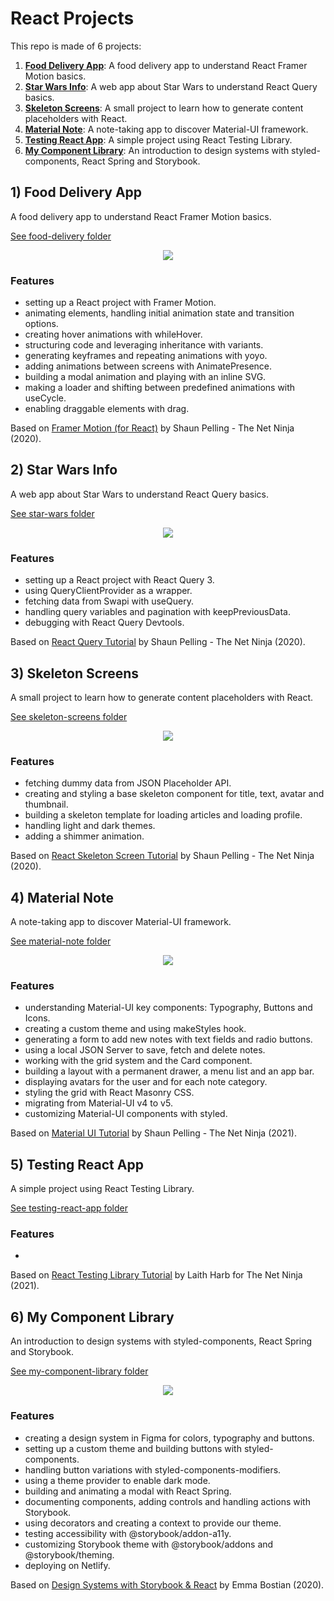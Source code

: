 # React Projects

This repo is made of 6 projects:

1. [**Food Delivery App**](#food): A food delivery app to understand React Framer Motion basics.
2. [**Star Wars Info**](#starwars): A web app about Star Wars to understand React Query basics.
3. [**Skeleton Screens**](#skeleton): A small project to learn how to generate content placeholders with React.
4. [**Material Note**](#materialnote): A note-taking app to discover Material-UI framework.
5. [**Testing React App**](#testing): A simple project using React Testing Library.
6. [**My Component Library**](#designsystem): An introduction to design systems with styled-components, React Spring and Storybook.

## <a name="food"></a>1) Food Delivery App

A food delivery app to understand React Framer Motion basics.

[See food-delivery folder](https://github.com/solygambas/react-projects/tree/main/food-delivery)

<p align="center">
    <a href="https://github.com/solygambas/react-projects/tree/main/food-delivery">
        <img src="food-delivery/screenshot.png">
    </a>
</p>

### Features

- setting up a React project with Framer Motion.
- animating elements, handling initial animation state and transition options.
- creating hover animations with whileHover.
- structuring code and leveraging inheritance with variants.
- generating keyframes and repeating animations with yoyo.
- adding animations between screens with AnimatePresence.
- building a modal animation and playing with an inline SVG.
- making a loader and shifting between predefined animations with useCycle.
- enabling draggable elements with drag.

Based on [Framer Motion (for React)](https://www.youtube.com/watch?v=2V1WK-3HQNk&list=PL4cUxeGkcC9iHDnQfTHEVVceOEBsOf07i&index=1) by Shaun Pelling - The Net Ninja (2020).

## <a name="starwars"></a>2) Star Wars Info

A web app about Star Wars to understand React Query basics.

[See star-wars folder](https://github.com/solygambas/react-projects/tree/main/star-wars)

<p align="center">
    <a href="https://github.com/solygambas/react-projects/tree/main/star-wars">
        <img src="star-wars/screenshot.png">
    </a>
</p>

### Features

- setting up a React project with React Query 3.
- using QueryClientProvider as a wrapper.
- fetching data from Swapi with useQuery.
- handling query variables and pagination with keepPreviousData.
- debugging with React Query Devtools.

Based on [React Query Tutorial](https://www.youtube.com/watch?v=x1rQ61otgtU&list=PL4cUxeGkcC9jpi7Ptjl5b50p9gLjOFani) by Shaun Pelling - The Net Ninja (2020).

## <a name="skeleton"></a>3) Skeleton Screens

A small project to learn how to generate content placeholders with React.

[See skeleton-screens folder](https://github.com/solygambas/react-projects/tree/main/skeleton-screens)

<p align="center">
    <a href="https://github.com/solygambas/react-projects/tree/main/skeleton-screens">
        <img src="skeleton-screens/screenshot.png">
    </a>
</p>

### Features

- fetching dummy data from JSON Placeholder API.
- creating and styling a base skeleton component for title, text, avatar and thumbnail.
- building a skeleton template for loading articles and loading profile.
- handling light and dark themes.
- adding a shimmer animation.

Based on [React Skeleton Screen Tutorial](https://www.youtube.com/watch?v=cg_tmJBisp8&list=PL4cUxeGkcC9i6bZhMuAzQpC6YgLmB4k4-) by Shaun Pelling - The Net Ninja (2020).

## <a name="materialnote"></a>4) Material Note

A note-taking app to discover Material-UI framework.

[See material-note folder](https://github.com/solygambas/react-projects/tree/main/material-note)

<p align="center">
    <a href="https://github.com/solygambas/react-projects/tree/main/material-note">
        <img src="material-note/screenshot.png">
    </a>
</p>

### Features

- understanding Material-UI key components: Typography, Buttons and Icons.
- creating a custom theme and using makeStyles hook.
- generating a form to add new notes with text fields and radio buttons.
- using a local JSON Server to save, fetch and delete notes.
- working with the grid system and the Card component.
- building a layout with a permanent drawer, a menu list and an app bar.
- displaying avatars for the user and for each note category.
- styling the grid with React Masonry CSS.
- migrating from Material-UI v4 to v5.
- customizing Material-UI components with styled.

Based on [Material UI Tutorial](https://www.youtube.com/watch?v=0KEpWHtG10M&list=PL4cUxeGkcC9gjxLvV4VEkZ6H6H4yWuS58) by Shaun Pelling - The Net Ninja (2021).

## <a name="testing"></a>5) Testing React App

A simple project using React Testing Library.

[See testing-react-app folder](https://github.com/solygambas/react-projects/tree/main/testing-react-app)

### Features

-

Based on [React Testing Library Tutorial](https://www.youtube.com/playlist?list=PL4cUxeGkcC9gm4_-5UsNmLqMosM-dzuvQ) by
Laith Harb for The Net Ninja (2021).

## <a name="designsystem"></a>6) My Component Library

An introduction to design systems with styled-components, React Spring and Storybook.

[See my-component-library folder](https://github.com/solygambas/react-projects/tree/main/my-component-library)

<p align="center">
    <a href="https://github.com/solygambas/react-projects/tree/main/my-component-library">
        <img src="my-component-library/screenshot.png">
    </a>
</p>

### Features

- creating a design system in Figma for colors, typography and buttons.
- setting up a custom theme and building buttons with styled-components.
- handling button variations with styled-components-modifiers.
- using a theme provider to enable dark mode.
- building and animating a modal with React Spring.
- documenting components, adding controls and handling actions with Storybook.
- using decorators and creating a context to provide our theme.
- testing accessibility with @storybook/addon-a11y.
- customizing Storybook theme with @storybook/addons and @storybook/theming.
- deploying on Netlify.

Based on [Design Systems with Storybook & React](https://frontendmasters.com/workshops/design-systems-storybook/) by
Emma Bostian (2020).
